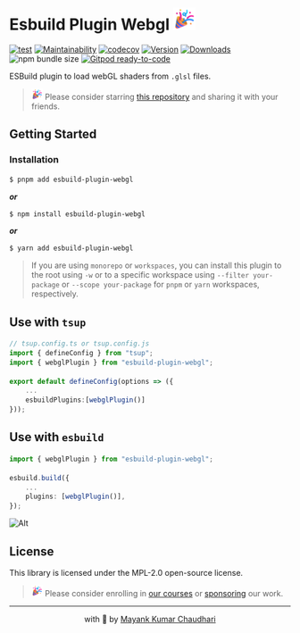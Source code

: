 # Esbuild Plugin Webgl <img src="https://github.com/react18-tools/esbuild-plugin-webgl/blob/main/popper.png?raw=true" style="height: 40px"/>

[![test](https://github.com/react18-tools/esbuild-plugin-webgl/actions/workflows/test.yml/badge.svg)](https://github.com/react18-tools/esbuild-plugin-webgl/actions/workflows/test.yml) [![Maintainability](https://api.codeclimate.com/v1/badges/c2532ae011e53b1bf011/maintainability)](https://codeclimate.com/github/react18-tools/esbuild-plugin-webgl/maintainability) [![codecov](https://codecov.io/gh/react18-tools/esbuild-plugin-webgl/graph/badge.svg)](https://codecov.io/gh/react18-tools/esbuild-plugin-webgl) [![Version](https://img.shields.io/npm/v/esbuild-plugin-webgl.svg?colorB=green)](https://www.npmjs.com/package/esbuild-plugin-webgl) [![Downloads](https://img.jsdelivr.com/img.shields.io/npm/d18m/esbuild-plugin-webgl.svg)](https://www.npmjs.com/package/esbuild-plugin-webgl) ![npm bundle size](https://img.shields.io/bundlephobia/minzip/esbuild-plugin-webgl) [![Gitpod ready-to-code](https://img.shields.io/badge/Gitpod-ready--to--code-blue?logo=gitpod)](https://gitpod.io/from-referrer/)

ESBuild plugin to load webGL shaders from `.glsl` files.

> <img src="https://github.com/react18-tools/esbuild-plugin-webgl/blob/main/popper.png?raw=true" style="height: 20px"/> Please consider starring [this repository](https://github.com/react18-tools/esbuild-plugin-webgl) and sharing it with your friends.

## Getting Started

### Installation

```bash
$ pnpm add esbuild-plugin-webgl
```

**_or_**

```bash
$ npm install esbuild-plugin-webgl
```

**_or_**

```bash
$ yarn add esbuild-plugin-webgl
```

> If you are using `monorepo` or `workspaces`, you can install this plugin to the root using `-w` or to a specific workspace using `--filter your-package` or `--scope your-package` for `pnpm` or `yarn` workspaces, respectively.

## Use with `tsup`

```ts
// tsup.config.ts or tsup.config.js
import { defineConfig } from "tsup";
import { webglPlugin } from "esbuild-plugin-webgl";

export default defineConfig(options => ({
    ...
    esbuildPlugins:[webglPlugin()]
}));
```

## Use with `esbuild`

```ts
import { webglPlugin } from "esbuild-plugin-webgl";

esbuild.build({
	...
	plugins: [webglPlugin()],
});
```

![Alt](https://repobeats.axiom.co/api/embed/a1fadcf8aa3054acff5d430c970af9e61254da5c.svg "Repobeats analytics image")

## License

This library is licensed under the MPL-2.0 open-source license.

> <img src="https://github.com/react18-tools/esbuild-plugin-webgl/blob/main/popper.png?raw=true" style="height: 20px"/> Please consider enrolling in [our courses](https://mayank-chaudhari.vercel.app/courses) or [sponsoring](https://github.com/sponsors/mayank1513) our work.

<hr />

<p align="center" style="text-align:center">with 💖 by <a href="https://mayank-chaudhari.vercel.app" target="_blank">Mayank Kumar Chaudhari</a></p>
